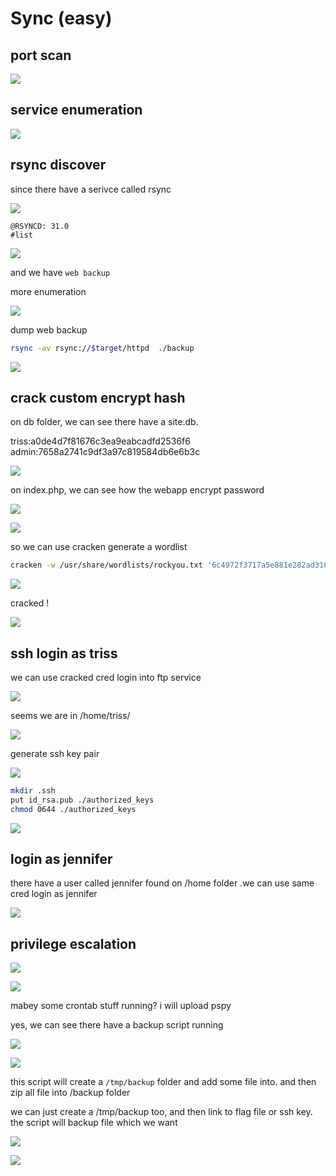 # Sync (easy)

## port scan

![](sync\(easy\)/walkthrough\_20240410115753112.png)

## service enumeration

![](sync\(easy\)/walkthrough\_20240410120039033.png)

## rsync discover

since there have a serivce called rsync

![](sync\(easy\)/walkthrough\_20240410115814113.png)

```
@RSYNCD: 31.0
#list
```

![](sync\(easy\)/walkthrough\_20240410115929232.png)

and we have `web backup`

more enumeration

![](sync\(easy\)/walkthrough\_20240410120220313.png)

dump web backup

```bash
rsync -av rsync://$target/httpd  ./backup
```

![](sync\(easy\)/walkthrough\_20240410120309551.png)

## crack custom encrypt hash

on db folder, we can see there have a site.db.

triss:a0de4d7f81676c3ea9eabcadfd2536f6 admin:7658a2741c9df3a97c819584db6e6b3c

![](sync\(easy\)/walkthrough\_20240410120524045.png)

on index.php, we can see how the webapp encrypt password

![](sync\(easy\)/walkthrough\_20240410120821714.png)

![](sync\(easy\)/walkthrough\_20240410121119506.png)

so we can use cracken generate a wordlist

```bash
cracken -w /usr/share/wordlists/rockyou.txt '6c4972f3717a5e881e282ad3105de01e|triss|?w1' > wordlist
```

![](sync\(easy\)/walkthrough\_20240410121340430.png)

cracked !

![](sync\(easy\)/walkthrough\_20240410121428033.png)

## ssh login as triss

we can use cracked cred login into ftp service

![](sync\(easy\)/walkthrough\_20240410121931094.png)

seems we are in /home/triss/

![](sync\(easy\)/walkthrough\_20240410121956561.png)

generate ssh key pair

![](sync\(easy\)/walkthrough\_20240410122119634.png)

```bash
mkdir .ssh
put id_rsa.pub ./authorized_keys
chmod 0644 ./authorized_keys
```

![](sync\(easy\)/walkthrough\_20240410122340358.png)

## login as jennifer

there have a user called jennifer found on /home folder .we can use same cred login as jennifer

![](sync\(easy\)/walkthrough\_20240410122606932.png)

## privilege escalation

![](sync\(easy\)/walkthrough\_20240410123017067.png)

![](sync\(easy\)/walkthrough\_20240410123101640.png)

mabey some crontab stuff running? i will upload pspy

yes, we can see there have a backup script running

![](sync\(easy\)/walkthrough\_20240410124221907.png)

![](sync\(easy\)/walkthrough\_20240410124314859.png)

this script will create a `/tmp/backup` folder and add some file into. and then zip all file into /backup folder

we can just create a /tmp/backup too, and then link to flag file or ssh key. the script will backup file which we want

![](sync\(easy\)/walkthrough\_20240410124741780.png)

![](sync\(easy\)/walkthrough\_20240410125230336.png)
